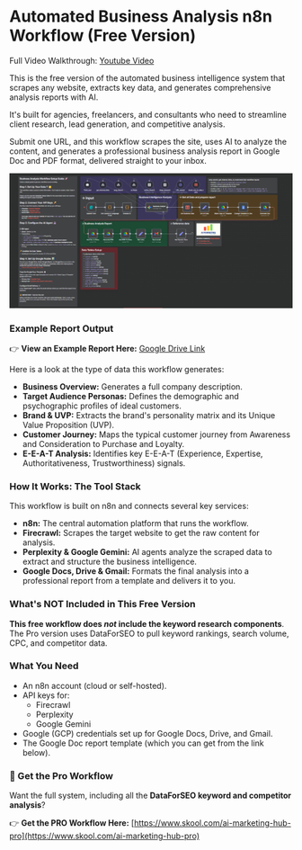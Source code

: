 # Automated Business Analysis n8n Workflow (Free Version)

Full Video Walkthrough: [Youtube Video](https://www.youtube.com/watch?v=jbSetpWXsx4&)

This is the free version of the automated business intelligence system that scrapes any website, extracts key data, and generates comprehensive analysis reports with AI.

It's built for agencies, freelancers, and consultants who need to streamline client research, lead generation, and competitive analysis.

Submit one URL, and this workflow scrapes the site, uses AI to analyze the content, and generates a professional business analysis report in Google Doc and PDF format, delivered straight to your inbox.

![Business Analysis Workflow](Business%20Analysis%20Workflow%20Image.png)

### Example Report Output

👉 **View an Example Report Here:** [Google Drive Link](https://drive.google.com/file/d/15-iuzKnn9PE0leAb3P_ehWr49avHDQ6Y/)

Here is a look at the type of data this workflow generates:

* **Business Overview:** Generates a full company description.
* **Target Audience Personas:** Defines the demographic and psychographic profiles of ideal customers.
* **Brand & UVP:** Extracts the brand's personality matrix and its Unique Value Proposition (UVP).
* **Customer Journey:** Maps the typical customer journey from Awareness and Consideration to Purchase and Loyalty.
* **E-E-A-T Analysis:** Identifies key E-E-A-T (Experience, Expertise, Authoritativeness, Trustworthiness) signals.

### How It Works: The Tool Stack

This workflow is built on n8n and connects several key services:

* **n8n:** The central automation platform that runs the workflow.
* **Firecrawl:** Scrapes the target website to get the raw content for analysis.
* **Perplexity & Google Gemini:** AI agents analyze the scraped data to extract and structure the business intelligence.
* **Google Docs, Drive & Gmail:** Formats the final analysis into a professional report from a template and delivers it to you.

### What's NOT Included in This Free Version

**This free workflow does *not* include the keyword research components**. The Pro version uses DataForSEO to pull keyword rankings, search volume, CPC, and competitor data.

### What You Need

* An n8n account (cloud or self-hosted).
* API keys for:
    * Firecrawl
    * Perplexity
    * Google Gemini
* Google (GCP) credentials set up for Google Docs, Drive, and Gmail.
* The Google Doc report template (which you can get from the link below).

### 🎁 Get the Pro Workflow
Want the full system, including all the **DataForSEO keyword and competitor analysis**?

👉 **Get the PRO Workflow Here:** [https://www.skool.com/ai-marketing-hub-pro](https://www.skool.com/ai-marketing-hub-pro)
